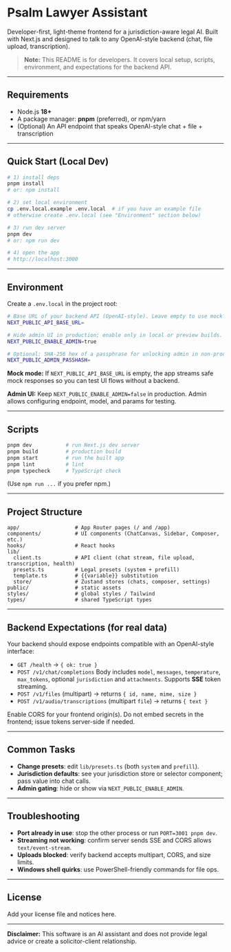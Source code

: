 # Psalm Lawyer Assistant

Developer-first, light-theme frontend for a jurisdiction-aware legal AI. Built with Next.js and designed to talk to any OpenAI-style backend (chat, file upload, transcription).

> **Note:** This README is for developers. It covers local setup, scripts, environment, and expectations for the backend API.

---

## Requirements

* Node.js **18+**
* A package manager: **pnpm** (preferred), or npm/yarn
* (Optional) An API endpoint that speaks OpenAI-style chat + file + transcription

---

## Quick Start (Local Dev)

```bash
# 1) install deps
pnpm install
# or: npm install

# 2) set local environment
cp .env.local.example .env.local  # if you have an example file
# otherwise create .env.local (see "Environment" section below)

# 3) run dev server
pnpm dev
# or: npm run dev

# 4) open the app
# http://localhost:3000
```

---

## Environment

Create a `.env.local` in the project root:

```bash
# Base URL of your backend API (OpenAI-style). Leave empty to use mock responses.
NEXT_PUBLIC_API_BASE_URL=

# Hide admin UI in production; enable only in local or preview builds.
NEXT_PUBLIC_ENABLE_ADMIN=true

# Optional: SHA-256 hex of a passphrase for unlocking admin in non-prod.
NEXT_PUBLIC_ADMIN_PASSHASH=
```

**Mock mode:**
If `NEXT_PUBLIC_API_BASE_URL` is empty, the app streams safe mock responses so you can test UI flows without a backend.

**Admin UI:**
Keep `NEXT_PUBLIC_ENABLE_ADMIN=false` in production. Admin allows configuring endpoint, model, and params for testing.

---

## Scripts

```bash
pnpm dev           # run Next.js dev server
pnpm build         # production build
pnpm start         # run the built app
pnpm lint          # lint
pnpm typecheck     # TypeScript check
```

(Use `npm run ...` if you prefer npm.)

---

## Project Structure

```
app/                  # App Router pages (/ and /app)
components/           # UI components (ChatCanvas, Sidebar, Composer, etc.)
hooks/                # React hooks
lib/
  client.ts           # API client (chat stream, file upload, transcription, health)
  presets.ts          # Legal presets (system + prefill)
  template.ts         # {{variable}} substitution
  store/              # Zustand stores (chats, composer, settings)
public/               # static assets
styles/               # global styles / Tailwind
types/                # shared TypeScript types
```

---

## Backend Expectations (for real data)

Your backend should expose endpoints compatible with an OpenAI-style interface:

* `GET /health` → `{ ok: true }`
* `POST /v1/chat/completions`
  Body includes `model`, `messages`, `temperature`, `max_tokens`, optional `jurisdiction` and `attachments`.
  Supports **SSE** token streaming.
* `POST /v1/files` (multipart) → returns `{ id, name, mime, size }`
* `POST /v1/audio/transcriptions` (multipart `file`) → returns `{ text }`

Enable CORS for your frontend origin(s). Do not embed secrets in the frontend; issue tokens server-side if needed.

---

## Common Tasks

* **Change presets**: edit `lib/presets.ts` (both `system` and `prefill`).
* **Jurisdiction defaults**: see your jurisdiction store or selector component; pass value into chat calls.
* **Admin gating**: hide or show via `NEXT_PUBLIC_ENABLE_ADMIN`.

---

## Troubleshooting

* **Port already in use**: stop the other process or run `PORT=3001 pnpm dev`.
* **Streaming not working**: confirm server sends SSE and CORS allows `text/event-stream`.
* **Uploads blocked**: verify backend accepts multipart, CORS, and size limits.
* **Windows shell quirks**: use PowerShell-friendly commands for file ops.

---

## License

Add your license file and notices here.

---

**Disclaimer:** This software is an AI assistant and does not provide legal advice or create a solicitor-client relationship.
